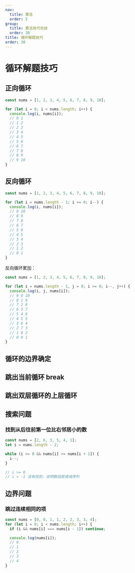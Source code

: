 ```yaml
---
nav:
  title: 算法
  order: 2
group:
  title: 算法技巧总结
  order: 30
title: 循环解题技巧
order: 30
---
```


# 循环解题技巧

## 正向循环

```js
const nums = [1, 2, 3, 4, 5, 6, 7, 8, 9, 10];

for (let i = 0; i < nums.length; i++) {
  console.log(i, nums[i]);
  // 0 1
  // 1 2
  // 2 3
  // 3 4
  // 4 5
  // 5 6
  // 6 7
  // 7 8
  // 8 9
  // 9 10
}
```

## 反向循环

```js
const nums = [1, 2, 3, 4, 5, 6, 7, 8, 9, 10];

for (let i = nums.length - 1; i >= 0; i--) {
  console.log(i, nums[i]);
  // 9 10
  // 8 9
  // 7 8
  // 6 7
  // 5 6
  // 4 5
  // 3 4
  // 2 3
  // 1 2
  // 0 1
}
```

反向循环累加：

```js
const nums = [1, 2, 3, 4, 5, 6, 7, 8, 9, 10];

for (let i = nums.length - 1, j = 0; i >= 0; i--, j++) {
  console.log(i, j, nums[i]);
  // 9 0 10
  // 8 1 9
  // 7 2 8
  // 6 3 7
  // 5 4 6
  // 4 5 5
  // 3 6 4
  // 2 7 3
  // 1 8 2
  // 0 9 1
}
```

## 循环的边界确定

## 跳出当前循环 break

## 跳出双层循环的上层循环

## 搜索问题

### 找到从后往前第一位比右邻居小的数

```js
const nums = [2, 6, 3, 5, 4, 1];
let i = nums.length - 2;

while (i >= 0 && nums[i] >= nums[i + 1]) {
  i--;
}

// i >= 0
// i = -1 没有找到，说明数组是递减序列
```

## 边界问题

### 跳过连续相同的项

```js
const nums = [0, 0, 1, 1, 2, 2, 3, 3, 4];
for (let i = 0; i < nums.length; i++) {
  if (i && nums[i] === nums[i - 1]) continue;

  console.log(nums[i]);
  // 0
  // 1
  // 2
  // 3
  // 4
}
```
